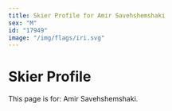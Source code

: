 ```yaml
---
title: Skier Profile for Amir Savehshemshaki
sex: "M"
id: "17949"
image: "/img/flags/iri.svg" 
---
```


# Skier Profile

This page is for: Amir Savehshemshaki.
    
